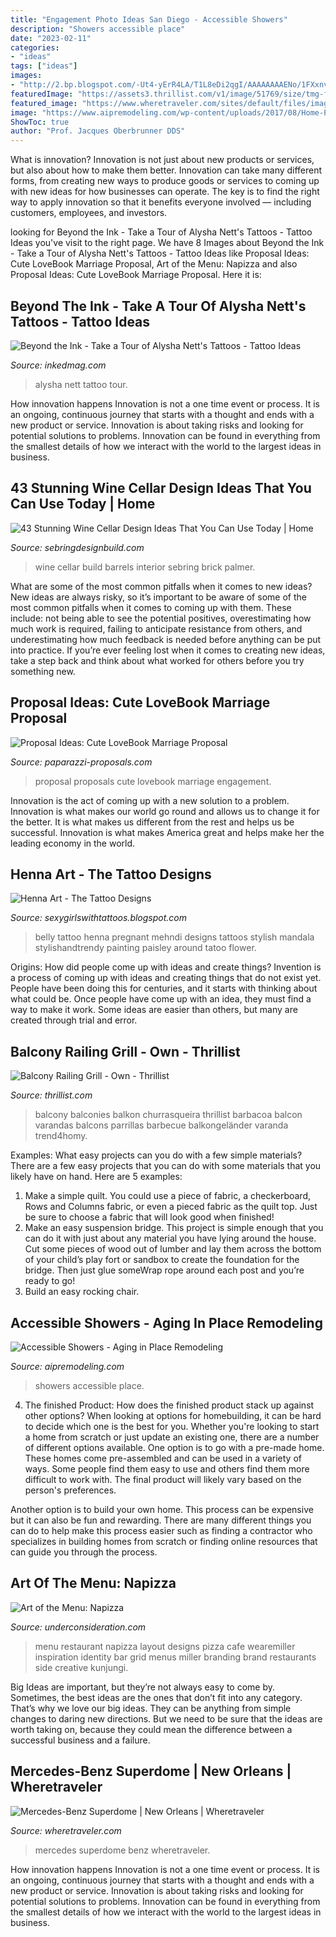 ```yaml
---
title: "Engagement Photo Ideas San Diego - Accessible Showers"
description: "Showers accessible place"
date: "2023-02-11"
categories:
- "ideas"
tags: ["ideas"]
images:
- "http://2.bp.blogspot.com/-Ut4-yErR4LA/T1L8eDi2qgI/AAAAAAAAENo/1FXxnvTaEf8/s1600/Combine+Blog3.jpg"
featuredImage: "https://assets3.thrillist.com/v1/image/51769/size/tmg-facebook_social.jpg"
featured_image: "https://www.wheretraveler.com/sites/default/files/images/Dome-.jpg"
image: "https://www.aipremodeling.com/wp-content/uploads/2017/08/Home-Page-Accessible-Showers.jpg"
ShowToc: true
author: "Prof. Jacques Oberbrunner DDS"
---
```



What is innovation?
Innovation is not just about new products or services, but also about how to make them better. Innovation can take many different forms, from creating new ways to produce goods or services to coming up with new ideas for how businesses can operate. The key is to find the right way to apply innovation so that it benefits everyone involved ― including customers, employees, and investors.

	

		
looking for Beyond the Ink - Take a Tour of Alysha Nett&#039;s Tattoos - Tattoo Ideas you've visit to the right page. We have 8 Images about Beyond the Ink - Take a Tour of Alysha Nett&#039;s Tattoos - Tattoo Ideas like Proposal Ideas: Cute LoveBook Marriage Proposal, Art of the Menu: Napizza and also Proposal Ideas: Cute LoveBook Marriage Proposal. Here it is:
		
    
## Beyond The Ink - Take A Tour Of Alysha Nett&#039;s Tattoos - Tattoo Ideas

<img loading=lazy src="https://www.inkedmag.com/.image/t_share/MTU5MDMyMDUwNTM0ODUyMjQ1/nett_video_feature.jpg" onerror="this.onerror=null;this.src='https://tse1.mm.bing.net/th?id=OIP.onZqEXw4s7a6wAq1rfGfwwHaHa&amp;pid=15.1';" alt="Beyond the Ink - Take a Tour of Alysha Nett&#039;s Tattoos - Tattoo Ideas">

_Source: inkedmag.com_

>alysha nett tattoo tour. 

	

How innovation happens
Innovation is not a one time event or process. It is an ongoing, continuous journey that starts with a thought and ends with a new product or service. Innovation is about taking risks and looking for potential solutions to problems. Innovation can be found in everything from the smallest details of how we interact with the world to the largest ideas in business.

    
## 43 Stunning Wine Cellar Design Ideas That You Can Use Today | Home

<img loading=lazy src="http://sebringdesignbuild.com/wp-content/uploads/2017/04/Wine-Cellar-Ideas-22_Sebring-Services.jpg" onerror="this.onerror=null;this.src='https://tse4.mm.bing.net/th?id=OIP.m782-3G88tzbZkl6S7tjBQHaLE&amp;pid=15.1';" alt="43 Stunning Wine Cellar Design Ideas That You Can Use Today | Home">

_Source: sebringdesignbuild.com_

>wine cellar build barrels interior sebring brick palmer. 

	

What are some of the most common pitfalls when it comes to new ideas?
New ideas are always risky, so it’s important to be aware of some of the most common pitfalls when it comes to coming up with them. These include: not being able to see the potential positives, overestimating how much work is required, failing to anticipate resistance from others, and underestimating how much feedback is needed before anything can be put into practice. If you’re ever feeling lost when it comes to creating new ideas, take a step back and think about what worked for others before you try something new.

    
## Proposal Ideas: Cute LoveBook Marriage Proposal

<img loading=lazy src="http://www.paparazzi-proposals.com/uploads/2015/09/Atlanta-Surprise-Engagement-Photography-TJ-20.jpg" onerror="this.onerror=null;this.src='https://tse1.mm.bing.net/th?id=OIP.cU3QzHwSDh-mwnUk0wQSSQEsDI&amp;pid=15.1';" alt="Proposal Ideas: Cute LoveBook Marriage Proposal">

_Source: paparazzi-proposals.com_

>proposal proposals cute lovebook marriage engagement. 

	

Innovation is the act of coming up with a new solution to a problem. Innovation is what makes our world go round and allows us to change it for the better. It is what makes us different from the rest and helps us be successful. Innovation is what makes America great and helps make her the leading economy in the world.

    
## Henna Art - The Tattoo Designs

<img loading=lazy src="http://2.bp.blogspot.com/-Ut4-yErR4LA/T1L8eDi2qgI/AAAAAAAAENo/1FXxnvTaEf8/s1600/Combine+Blog3.jpg" onerror="this.onerror=null;this.src='https://tse1.mm.bing.net/th?id=OIP.dQBcnN4C4SzM-aHoS7ffJQHaJ4&amp;pid=15.1';" alt="Henna Art - The Tattoo Designs">

_Source: sexygirlswithtattoos.blogspot.com_

>belly tattoo henna pregnant mehndi designs tattoos stylish mandala stylishandtrendy painting paisley around tatoo flower. 

	

Origins: How did people come up with ideas and create things?
Invention is a process of coming up with ideas and creating things that do not exist yet. People have been doing this for centuries, and it starts with thinking about what could be. Once people have come up with an idea, they must find a way to make it work. Some ideas are easier than others, but many are created through trial and error.

    
## Balcony Railing Grill - Own - Thrillist

<img loading=lazy src="https://assets3.thrillist.com/v1/image/51769/size/tmg-facebook_social.jpg" onerror="this.onerror=null;this.src='https://tse1.mm.bing.net/th?id=OIP.yBKMmIc8JgDFPvTp0H2s6wHaHa&amp;pid=15.1';" alt="Balcony Railing Grill - Own - Thrillist">

_Source: thrillist.com_

>balcony balconies balkon churrasqueira thrillist barbacoa balcon varandas balcons parrillas barbecue balkongeländer varanda trend4homy. 

	

Examples: What easy projects can you do with a few simple materials?
There are a few easy projects that you can do with some materials that you likely have on hand. Here are 5 examples:
1. Make a simple quilt. You could use a piece of fabric, a checkerboard, Rows and Columns fabric, or even a pieced fabric as the quilt top. Just be sure to choose a fabric that will look good when finished! 
2. Make an easy suspension bridge. This project is simple enough that you can do it with just about any material you have lying around the house. Cut some pieces of wood out of lumber and lay them across the bottom of your child’s play fort or sandbox to create the foundation for the bridge. Then just glue someWrap rope around each post and you’re ready to go! 
3. Build an easy rocking chair.

    
## Accessible Showers - Aging In Place Remodeling

<img loading=lazy src="https://www.aipremodeling.com/wp-content/uploads/2017/08/Home-Page-Accessible-Showers.jpg" onerror="this.onerror=null;this.src='https://tse3.mm.bing.net/th?id=OIP.UzCo_0MAGSZ71xT5Xc1W-QHaNK&amp;pid=15.1';" alt="Accessible Showers - Aging in Place Remodeling">

_Source: aipremodeling.com_

>showers accessible place. 

	

4. The finished Product: How does the finished product stack up against other options?
When looking at options for homebuilding, it can be hard to decide which one is the best for you. Whether you're looking to start a home from scratch or just update an existing one, there are a number of different options available. 
One option is to go with a pre-made home. These homes come pre-assembled and can be used in a variety of ways. Some people find them easy to use and others find them more difficult to work with. The final product will likely vary based on the person's preferences. 

Another option is to build your own home. This process can be expensive but it can also be fun and rewarding. There are many different things you can do to help make this process easier such as finding a contractor who specializes in building homes from scratch or finding online resources that can guide you through the process.

    
## Art Of The Menu: Napizza

<img loading=lazy src="https://www.underconsideration.com/artofthemenu/project_images/napizza_PHOTO_03.jpg" onerror="this.onerror=null;this.src='https://tse3.mm.bing.net/th?id=OIP.dpjlvy7HstwxsOhNducnsgHaLH&amp;pid=15.1';" alt="Art of the Menu: Napizza">

_Source: underconsideration.com_

>menu restaurant napizza layout designs pizza cafe wearemiller inspiration identity bar grid menus miller branding brand restaurants side creative kunjungi. 

	

Big Ideas are important, but they’re not always easy to come by. Sometimes, the best ideas are the ones that don’t fit into any category. That’s why we love our big ideas. They can be anything from simple changes to daring new directions. But we need to be sure that the ideas are worth taking on, because they could mean the difference between a successful business and a failure.

    
## Mercedes-Benz Superdome | New Orleans | Wheretraveler

<img loading=lazy src="https://www.wheretraveler.com/sites/default/files/images/Dome-.jpg" onerror="this.onerror=null;this.src='https://tse3.mm.bing.net/th?id=OIP.63DO4YhnYc9LtNe_t_6YPQHaD6&amp;pid=15.1';" alt="Mercedes-Benz Superdome | New Orleans | Wheretraveler">

_Source: wheretraveler.com_

>mercedes superdome benz wheretraveler. 

	

How innovation happens
Innovation is not a one time event or process. It is an ongoing, continuous journey that starts with a thought and ends with a new product or service. Innovation is about taking risks and looking for potential solutions to problems. Innovation can be found in everything from the smallest details of how we interact with the world to the largest ideas in business.

